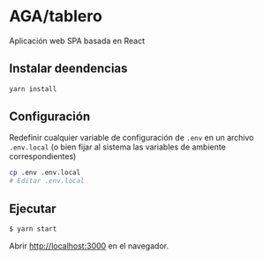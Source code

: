 # AGA/tablero

Aplicación web SPA basada en React


## Instalar deendencias
```sh
yarn install
```

## Configuración
Redefinir cualquier variable de configuración de `.env` en un archivo `.env.local`
(o bien fijar al sistema las variables de ambiente correspondientes)

```sh
cp .env .env.local
# Editar .env.local
```

## Ejecutar
```sh
$ yarn start
```
Abrir [http://localhost:3000](http://localhost:3000) en el navegador.
